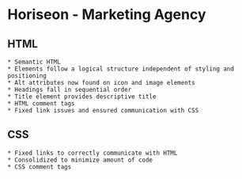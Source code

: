 # Horiseon - Marketing Agency

## HTML
    * Semantic HTML
    * Elements follow a logical structure independent of styling and positioning
    * Alt attributes now found on icon and image elements
    * Headings fall in sequential order
    * Title element provides descriptive title
    * HTML comment tags
    * Fixed link issues and ensured communication with CSS

## CSS
    * Fixed links to correctly communicate with HTML
    * Consolidized to minimize amount of code
    * CSS comment tags
